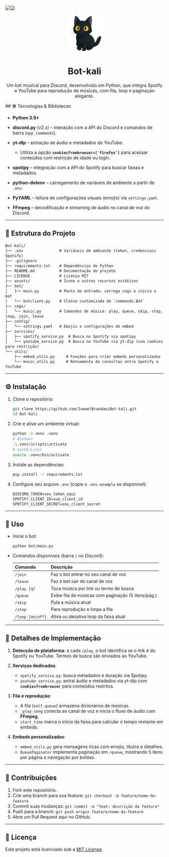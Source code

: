 [![CI](https://github.com/IsmaelBrandao/Bot-kali/actions/workflows/ci.yml/badge.svg)](https://github.com/IsmaelBrandao/Bot-kali/actions/workflows/ci.yml)

<p align="center">
  <img src="https://raw.githubusercontent.com/IsmaelBrandao/Bot-kali/master/kali-icon.png" width="120" alt="Bot-kali logo"/>
</p>

<h1 align="center">Bot-kali</h1>

<p align="center">
  Um bot musical para Discord, desenvolvido em Python, que integra Spotify e YouTube para reprodução de músicas,
  com fila, loop e paginação elegante.
</p>
## 🛠️ Tecnologias & Bibliotecas

* **Python 3.9+**
* **discord.py** (v2.x) – interação com a API do Discord e comandos de barra (`app_commands`).
* **yt-dlp** – extração de áudio e metadados do YouTube.

  * Utiliza a opção **`cookiesfrombrowser=['firefox']`** para acessar conteúdos com restrição de idade ou login.
* **spotipy** – integração com a API do Spotify para buscar faixas e metadados.
* **python-dotenv** – carregamento de variáveis de ambiente a partir de `.env`.
* **PyYAML** – leitura de configurações visuais (emojis) via `settings.yaml`.
* **FFmpeg** – decodificação e streaming de áudio no canal de voz do Discord.

---

## 📁 Estrutura do Projeto

```text
Bot-kali/
├── .env                # Variáveis de ambiente (token, credenciais Spotify)
├── .gitignore
├── requirements.txt    # Dependências do Python
├── README.md           # Documentação do projeto
├── LICENSE             # Licença MIT
├── assets/             # Ícone e outros recursos estáticos
├── bot/
│   ├── main.py         # Ponto de entrada; carrega cogs e inicia o bot
│   └── botclient.py    # Classe customizada de `commands.Bot`
├── cogs/
│   └── music.py        # Comandos de música: play, queue, skip, stop, loop, join, leave
├── config/
│   └── settings.yaml   # Emojis e configurações de embed
├── services/
│   ├── spotify_service.py  # Busca no Spotify via spotipy
│   └── youtube_service.py  # Busca no YouTube via yt-dlp (usa cookies para restrição)
└── utils/
    ├── embed_utils.py     # Funções para criar embeds personalizados
    └── music_utils.py     # Roteamento de consultas entre Spotify e YouTube
```

---

## ⚙️ Instalação

1. Clone o repositório:

   ```bash
   git clone https://github.com/IsmaelBrandao/Bot-kali.git
   cd Bot-kali
   ```

2. Crie e ative um ambiente virtual:

   ```bash
   python -m venv .venv
   # Windows
   .\.venv\Scripts\activate
   # macOS/Linux
   source .venv/bin/activate
   ```

3. Instale as dependências:

   ```bash
   pip install -r requirements.txt
   ```

4. Configure seu arquivo `.env` (copie o `.env.example` se disponível):

   ```env
   DISCORD_TOKEN=seu_token_aqui
   SPOTIFY_CLIENT_ID=sua_client_id
   SPOTIFY_CLIENT_SECRET=seu_client_secret
   ```

---

## 🚀 Uso

* Inicie o bot:

  ```bash
  python bot/main.py
  ```

* Comandos disponíveis (barra `/` no Discord):

  | Comando          | Descrição                                          |
  | ---------------- | -------------------------------------------------- |
  | `/join`          | Faz o bot entrar no seu canal de voz               |
  | `/leave`         | Faz o bot sair do canal de voz                     |
  | `/play [q]`      | Toca música por link ou termo de busca             |
  | `/queue`         | Exibe fila de músicas com paginação (5 itens/pág.) |
  | `/skip`          | Pula a música atual                                |
  | `/stop`          | Para reprodução e limpa a fila                     |
  | `/loop [on/off]` | Ativa ou desativa loop da faixa atual              |

---

## 🧩 Detalhes de Implementação

1. **Detecção de plataforma**: a cada `/play`, o bot identifica se o link é do Spotify ou YouTube. Termos de busca são enviados ao YouTube.
2. **Serviços dedicados**:

   * `spotify_service.py`: busca metadados e duração via Spotipy.
   * `youtube_service.py`: extrai áudio e metadados via yt-dlp com **`cookiesfrombrowser`** para conteúdos restritos.
3. **Fila e reprodução**:

   * A fila (`self.queue`) armazena dicionários de músicas.
   * `_play_song` conecta ao canal de voz e inicia o fluxo de áudio com **FFmpeg**.
   * `start_time` marca o início da faixa para calcular o tempo restante em embeds.
4. **Embeds personalizados**:

   * `embed_utils.py` gera mensagens ricas com emojis, títulos e detalhes.
   * `QueuePaginator` implementa paginação em `/queue`, mostrando 5 itens por página e navegação por botões.

---

## 🤝 Contribuições

1. Fork este repositório.
2. Crie uma branch para sua feature: `git checkout -b feature/nome-da-feature`
3. Commit suas mudanças: `git commit -m "feat: descrição da feature"`
4. Push para a branch: `git push origin feature/nome-da-feature`
5. Abra um Pull Request aqui no GitHub.

---

## 📄 Licença

Este projeto está licenciado sob a [MIT License](LICENSE).
